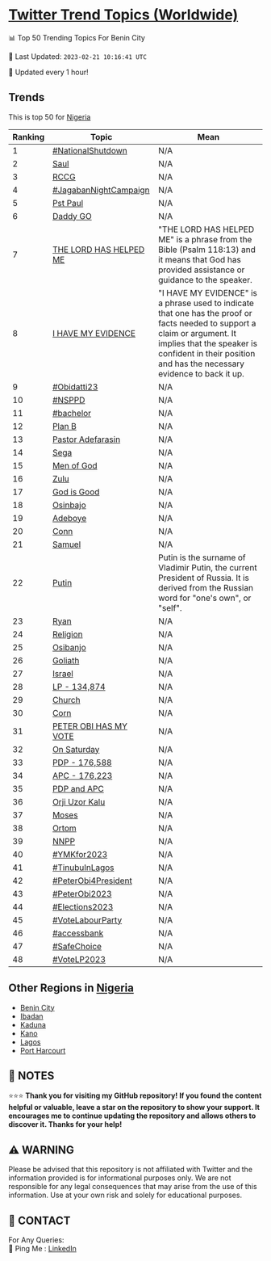 [Twitter Trend Topics (Worldwide)](https://github.com/ErcinDedeoglu/Twitter-Trend-Topics)
==========


📊 Top 50 Trending Topics For Benin City

📆 Last Updated: `2023-02-21 10:16:41 UTC`

🔧 Updated every 1 hour!


## Trends

This is top 50 for [Nigeria](</Nigeria>)

| Ranking | Topic | Mean |
| ------- | ------------ | ------------ |
| 1 | [#NationalShutdown](http://twitter.com/search?q=%23NationalShutdown) | N/A |
| 2 | [Saul](http://twitter.com/search?q=Saul) | N/A |
| 3 | [RCCG](http://twitter.com/search?q=RCCG) | N/A |
| 4 | [#JagabanNightCampaign](http://twitter.com/search?q=%23JagabanNightCampaign) | N/A |
| 5 | [Pst Paul](http://twitter.com/search?q=Pst+Paul) | N/A |
| 6 | [Daddy GO](http://twitter.com/search?q=Daddy+GO) | N/A |
| 7 | [THE LORD HAS HELPED ME](http://twitter.com/search?q=THE+LORD+HAS+HELPED+ME) | "THE LORD HAS HELPED ME" is a phrase from the Bible (Psalm 118:13) and it means that God has provided assistance or guidance to the speaker. |
| 8 | [I HAVE MY EVIDENCE](http://twitter.com/search?q=I+HAVE+MY+EVIDENCE) | "I HAVE MY EVIDENCE" is a phrase used to indicate that one has the proof or facts needed to support a claim or argument. It implies that the speaker is confident in their position and has the necessary evidence to back it up. |
| 9 | [#Obidatti23](http://twitter.com/search?q=%23Obidatti23) | N/A |
| 10 | [#NSPPD](http://twitter.com/search?q=%23NSPPD) | N/A |
| 11 | [#bachelor](http://twitter.com/search?q=%23bachelor) | N/A |
| 12 | [Plan B](http://twitter.com/search?q=Plan+B) | N/A |
| 13 | [Pastor Adefarasin](http://twitter.com/search?q=Pastor+Adefarasin) | N/A |
| 14 | [Sega](http://twitter.com/search?q=Sega) | N/A |
| 15 | [Men of God](http://twitter.com/search?q=Men+of+God) | N/A |
| 16 | [Zulu](http://twitter.com/search?q=Zulu) | N/A |
| 17 | [God is Good](http://twitter.com/search?q=God+is+Good) | N/A |
| 18 | [Osinbajo](http://twitter.com/search?q=Osinbajo) | N/A |
| 19 | [Adeboye](http://twitter.com/search?q=Adeboye) | N/A |
| 20 | [Conn](http://twitter.com/search?q=Conn) | N/A |
| 21 | [Samuel](http://twitter.com/search?q=Samuel) | N/A |
| 22 | [Putin](http://twitter.com/search?q=Putin) | Putin is the surname of Vladimir Putin, the current President of Russia. It is derived from the Russian word for "one's own", or "self". |
| 23 | [Ryan](http://twitter.com/search?q=Ryan) | N/A |
| 24 | [Religion](http://twitter.com/search?q=Religion) | N/A |
| 25 | [Osibanjo](http://twitter.com/search?q=Osibanjo) | N/A |
| 26 | [Goliath](http://twitter.com/search?q=Goliath) | N/A |
| 27 | [Israel](http://twitter.com/search?q=Israel) | N/A |
| 28 | [LP -  134,874](http://twitter.com/search?q=LP+-++134%2c874) | N/A |
| 29 | [Church](http://twitter.com/search?q=Church) | N/A |
| 30 | [Corn](http://twitter.com/search?q=Corn) | N/A |
| 31 | [PETER OBI HAS MY VOTE](http://twitter.com/search?q=PETER+OBI+HAS+MY+VOTE) | N/A |
| 32 | [On Saturday](http://twitter.com/search?q=On+Saturday) | N/A |
| 33 | [PDP - 176,588](http://twitter.com/search?q=PDP+-+176%2c588) | N/A |
| 34 | [APC - 176,223](http://twitter.com/search?q=APC+-+176%2c223) | N/A |
| 35 | [PDP and APC](http://twitter.com/search?q=PDP+and+APC) | N/A |
| 36 | [Orji Uzor Kalu](http://twitter.com/search?q=Orji+Uzor+Kalu) | N/A |
| 37 | [Moses](http://twitter.com/search?q=Moses) | N/A |
| 38 | [Ortom](http://twitter.com/search?q=Ortom) | N/A |
| 39 | [NNPP](http://twitter.com/search?q=NNPP) | N/A |
| 40 | [#YMKfor2023](http://twitter.com/search?q=%23YMKfor2023) | N/A |
| 41 | [#TinubuInLagos](http://twitter.com/search?q=%23TinubuInLagos) | N/A |
| 42 | [#PeterObi4President](http://twitter.com/search?q=%23PeterObi4President) | N/A |
| 43 | [#PeterObi2023](http://twitter.com/search?q=%23PeterObi2023) | N/A |
| 44 | [#Elections2023](http://twitter.com/search?q=%23Elections2023) | N/A |
| 45 | [#VoteLabourParty](http://twitter.com/search?q=%23VoteLabourParty) | N/A |
| 46 | [#accessbank](http://twitter.com/search?q=%23accessbank) | N/A |
| 47 | [#SafeChoice](http://twitter.com/search?q=%23SafeChoice) | N/A |
| 48 | [#VoteLP2023](http://twitter.com/search?q=%23VoteLP2023) | N/A |



## Other Regions in [Nigeria](</Nigeria>)

* [Benin City](</Nigeria/Benin City.md>)
* [Ibadan](</Nigeria/Ibadan.md>)
* [Kaduna](</Nigeria/Kaduna.md>)
* [Kano](</Nigeria/Kano.md>)
* [Lagos](</Nigeria/Lagos.md>)
* [Port Harcourt](</Nigeria/Port Harcourt.md>)



## 📝 NOTES

⭐⭐⭐ **Thank you for visiting my GitHub repository! If you found the content helpful or valuable, leave a star on the repository to show your support. It encourages me to continue updating the repository and allows others to discover it. Thanks for your help!**


## ⚠️ WARNING

Please be advised that this repository is not affiliated with Twitter and the information provided is for informational purposes only. We are not responsible for any legal consequences that may arise from the use of this information. Use at your own risk and solely for educational purposes.


## 📨 CONTACT

 For Any Queries:  
            🏓 Ping Me : [LinkedIn](https://www.linkedin.com/in/ercindedeoglu/)
